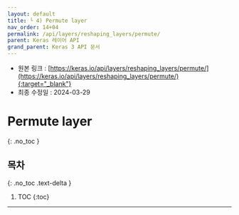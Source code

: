 ```yaml
---
layout: default
title: └ 4) Permute layer
nav_order: 14+04
permalink: /api/layers/reshaping_layers/permute/
parent: Keras 레이어 API
grand_parent: Keras 3 API 문서
---
```


* 원본 링크 : [https://keras.io/api/layers/reshaping_layers/permute/](https://keras.io/api/layers/reshaping_layers/permute/){:target="_blank"}
* 최종 수정일 : 2024-03-29

# Permute layer
{: .no_toc }

## 목차
{: .no_toc .text-delta }

1. TOC
{:toc}

---
